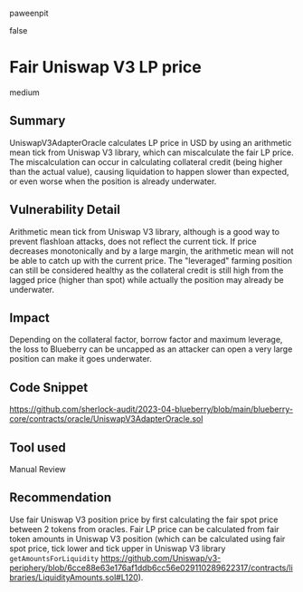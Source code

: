 paweenpit

false

# Fair Uniswap V3 LP price

medium

## Summary
UniswapV3AdapterOracle calculates LP price in USD by using an arithmetic mean tick from Uniswap V3 library, which can miscalculate the fair LP price. The miscalculation can occur in calculating collateral credit (being higher than the actual value), causing liquidation to happen slower than expected, or even worse when the position is already underwater.

## Vulnerability Detail
Arithmetic mean tick from Uniswap V3 library, although is a good way to prevent flashloan attacks, does not reflect the current tick. If price decreases monotonically and by a large margin, the arithmetic mean will not be able to catch up with the current price. The "leveraged" farming position can still be considered healthy as the collateral credit is still high from the lagged price (higher than spot) while actually the position may already be underwater. 

## Impact
Depending on the collateral factor, borrow factor and maximum leverage, the loss to Blueberry can be uncapped as an attacker can open a very large position can make it goes underwater.

## Code Snippet
https://github.com/sherlock-audit/2023-04-blueberry/blob/main/blueberry-core/contracts/oracle/UniswapV3AdapterOracle.sol

## Tool used

Manual Review

## Recommendation
Use fair Uniswap V3 position price by first calculating the fair spot price between 2 tokens from oracles. 
Fair LP price can be calculated from fair token amounts in Uniswap V3 position (which can be calculated using fair spot price, tick lower and tick upper in Uniswap V3 library `getAmountsForLiquidity` https://github.com/Uniswap/v3-periphery/blob/6cce88e63e176af1ddb6cc56e029110289622317/contracts/libraries/LiquidityAmounts.sol#L120).